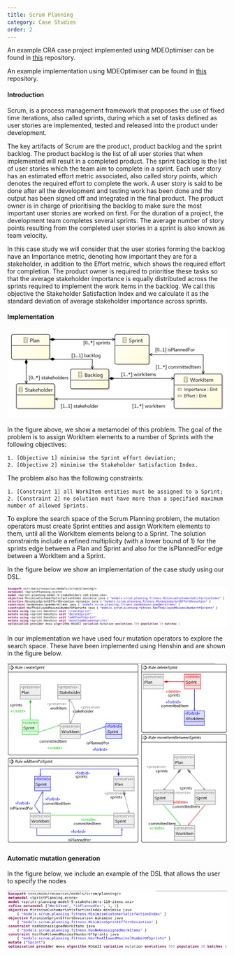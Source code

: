 ```yaml
---
title: Scrum Planning
category: Case Studies
order: 2
---
```


An example CRA case project implemented using MDEOptimiser can be found in [this](https://github.com/mde-optimiser/case_studies) repository.

An example implementation using MDEOptimiser can be found in [this](https://github.com/mde-optimiser/case_studies) repository.

#### Introduction

Scrum, is a process management framework that proposes the use of fixed time iterations, also called sprints, during which a set of tasks defined as user stories are implemented, tested and released into the product under development.

The key artifacts of Scrum are the product, product backlog and the sprint backlog. The product backlog is the list of all user stories that when implemented will result in a completed product. The sprint backlog is the list of user stories which the team aim to complete in a sprint. Each user story has an estimated effort metric associated, also called story points, which denotes the required effort to complete the work. A user story is said to be done after all the development and testing work has been done and the output has been signed off and integrated in the final product. The product owner is in charge of prioritising the backlog to make sure the most important user stories are worked on first. For the duration of a project, the development team completes several sprints. The average number of story points resulting from the completed user stories in a sprint is also known as team velocity.
 
In this case study we will consider that the user stories forming the backlog have an Importance metric, denoting how important they are for a stakeholder, in addition to the Effort metric, which shows the required effort for completion. The product owner is required to prioritise these tasks so that the average stakeholder importance is equally distributed across the sprints required to implement the work items in the backlog. We call this objective the Stakeholder Satisfaction Index and we calculate it as the standard deviation of average stakeholder importance across sprints.

#### Implementation

![Scrum Planning Metamodel](/images/case_studies/scrum/planning.png)

In the figure above, we show a metamodel of this problem. The goal of the problem is to assign WorkItem elements to a number of Sprints with the following objectives:

	1. [Objective 1] minimise the Sprint effort deviation;
	2. [Objective 2] minimise the Stakeholder Satisfaction Index.


The problem also has the following constraints: 

	1. [Constraint 1] all WorkItem entities must be assigned to a Sprint;
	2. [Constraint 2] no solution must have more than a specified maximum number of allowed Sprints.

To explore the search space of the Scrum Planning problem, the mutation operators must create Sprint entities and assign WorkItem elements to them, until all the WorkItem elements belong to a Sprint. The solution constraints include a refined multiplicity (with a lower bound of 1) for the sprints edge between a Plan and Sprint and also for the isPlannedFor edge between a WorkItem and a Sprint.

In the figure below we show an implementation of the case study using our DSL.

![Scrum Planning Problem DSL](/images/case_studies/scrum/dsl.png)

In our implementation we have used four mutation operators to explore the search space. These have been implemented using Henshin and are shown in the figure below.

![Scrum Planning Search Operators](/images/case_studies/scrum/operators.png)

#### Automatic mutation generation

In the figure below, we include an example of the DSL that allows the user to specify the nodes 

![Next Release Problem DSL](/images/case_studies/scrum/rulegen-dsl.png)